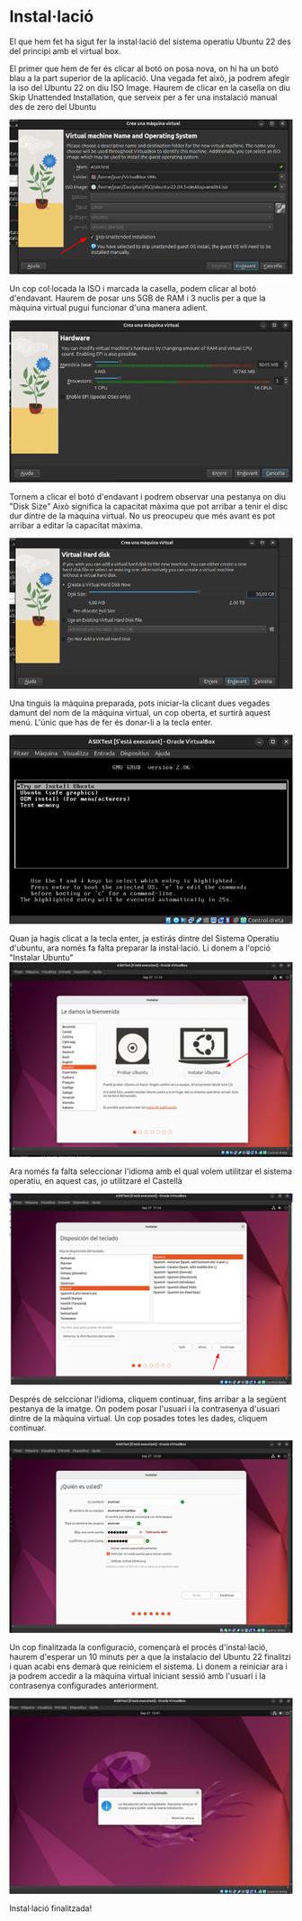 # Instal·lació 

El que hem fet ha sigut fer la instal·lació del sistema operatiu Ubuntu 22 des del principi amb el virtual box. 

El primer que hem de fer és clicar al botó on posa nova, on hi ha un botó blau a la part superior de la aplicació. Una vegada fet això, ja podrem afegir la iso del Ubuntu 22 on diu ISO Image. Haurem de clicar en la casella on diu Skip Unattended Installation, que serveix per a fer una instalació manual des de zero del Ubuntu



![alt text](custom/2024-09-27_12-47.png)

Un cop col·locada la ISO i marcada la casella, podem clicar al botó d'endavant. Haurem de posar uns 5GB de RAM i 3 nuclis per a que la màquina virtual pugui funcionar d'una manera adient.

![alt text](custom/2024-09-27_12-47_1.png)

Tornem a clicar el botó d'endavant i podrem observar una pestanya on diu "Disk Size" Això significa la capacitat màxima que pot arribar a tenir el disc dur dintre de la màquina virtual. No us preocupeu que més avant es pot arribar a editar la capacitat màxima.

![alt text](custom/2024-09-27_12-48.png)


Una tinguis la màquina preparada, pots iniciar-la clicant dues vegades damunt del nom de la màquina virtual, un cop oberta, et surtirà aquest menú. L'únic que has de fer és donar-li a la tecla enter.

![alt text](custom/2024-09-27_13-04.png)

Quan ja hagis clicat a la tecla enter, ja estirás dintre del Sistema Operatiu d'ubuntu, ara només fa falta preparar la instal·lació. Li donem a l'opció "Instalar Ubuntu"
![alt text](custom/2024-09-27_13-14.png)

Ara només fa falta seleccionar l'idioma amb el qual volem utilitzar el sistema operatiu, en aquest cas, jo utilitzaré el Castellà

![alt text](custom/2024-09-27_13-16.png)

Després de selccionar l'idioma, cliquem continuar, fins arribar a la següent pestanya de la imatge. On podem posar l'usuari i la contrasenya d'usuari dintre de la màquina virtual. Un cop posades totes les dades, cliquem continuar.

![alt text](custom/2024-09-27_13-28.png)

Un cop finalitzada la configuració, començarà el procés d'instal·lació, haurem d'esperar un 10 minuts per a que la instalacio del Ubuntu 22 finalitzi i quan acabi ens demarà que reiniciem el sistema. Li donem a reiniciar ara i ja podrem accedir a la màquina virtual iniciant sessió amb l'usuari i la contrasenya configurades anteriorment. 

![alt text](custom/2024-09-27_13-41.png)

Instal·lació finalitzada!